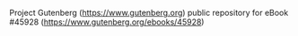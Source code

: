 Project Gutenberg (https://www.gutenberg.org) public repository for eBook #45928 (https://www.gutenberg.org/ebooks/45928)
